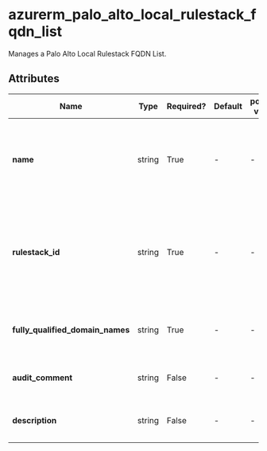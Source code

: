# azurerm_palo_alto_local_rulestack_fqdn_list

Manages a Palo Alto Local Rulestack FQDN List.

## Attributes

| Name | Type | Required? | Default  | possible values | Description |
| ---- | ---- | --------- | -------- | ----------- | ----------- |
| **name** | string | True | -  |  -  | The name which should be used for this Palo Alto Local Rulestack FQDN List. | 
| **rulestack_id** | string | True | -  |  -  | The ID of the TODO. Changing this forces a new Palo Alto Local Rulestack FQDN List to be created. | 
| **fully_qualified_domain_names** | string | True | -  |  -  | Specifies a list of Fully Qualified Domain Names. | 
| **audit_comment** | string | False | -  |  -  | The comment for Audit purposes. | 
| **description** | string | False | -  |  -  | The description for the FQDN List. | 

